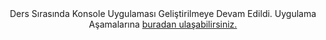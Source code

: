 <div align="center">
    Ders Sırasında Konsole Uygulaması Geliştirilmeye Devam Edildi. Uygulama Aşamalarına <a href="https://github.com/Ultrareflex8672/Console-Application">buradan ulaşabilirsiniz.</a>
</div>